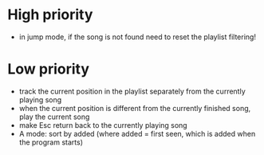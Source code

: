 # High priority

- in jump mode, if the song is not found need to reset the playlist filtering!

# Low priority

- track the current position in the playlist separately from the currently playing song
- when the current position is different from the currently finished song, play the current song
- make Esc return back to the currently playing song
- A mode: sort by added (where added = first seen, which is added when the program starts)
